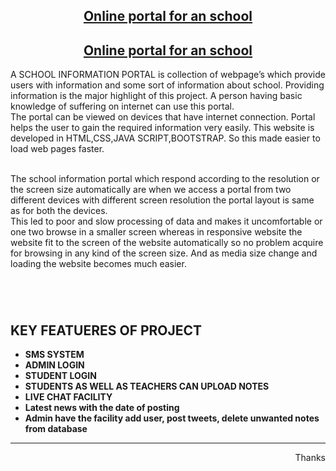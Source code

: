 <h2 style="text-align: center;"><span style="text-decoration: underline;"><strong>Online portal for an school</strong></span></h2>
<h2 style="text-align: center;"><span style="text-decoration: underline;"><strong>Online portal for an school</strong></span></h2>
<p>A SCHOOL INFORMATION PORTAL is collection of webpage&rsquo;s which provide users with information and some sort of information about school. Providing information is the major highlight of this project. A person having basic knowledge of suffering on internet can use this portal. <br />The portal can be viewed on devices that have internet connection. Portal helps the user to gain the required information very easily. This website is developed in HTML,CSS,JAVA SCRIPT,BOOTSTRAP. So this made easier to load web pages faster.</p>
<p><br />The school information portal which respond according to the resolution or the screen size automatically are when we access a portal from two different devices with different screen resolution the portal layout is same as for both the devices. <br />This led to poor and slow processing of data and makes it uncomfortable or one two browse in a smaller screen whereas in responsive website the website fit to the screen of the website automatically so no problem acquire for browsing in any kind of the screen size. And as media size change and loading the website becomes much easier.</p>
<p>&nbsp;</p>
<h2><br />KEY FEATUERES OF PROJECT</h2>
<ul>
<li><strong>SMS SYSTEM</strong></li>
<li><strong>ADMIN LOGIN</strong></li>
<li><strong>STUDENT LOGIN</strong></li>
<li><strong>STUDENTS AS WELL AS TEACHERS CAN UPLOAD NOTES </strong></li>
<li><strong>LIVE CHAT FACILITY</strong></li>
<li><strong>Latest news with the date of posting</strong></li>
<li><strong>Admin have the facility add user, post tweets, delete unwanted notes from database</strong></li>
</ul>
<hr />
<p style="text-align: right;">Thanks</p>
<p style="text-align: right;">&nbsp;</p>
